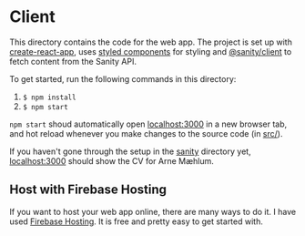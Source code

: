 # Client

This directory contains the code for the web app. The project is set up with [create-react-app](https://github.com/facebook/create-react-app), uses [styled components](https://www.styled-components.com/) for styling and [@sanity/client](https://www.npmjs.com/package/@sanity/client) to fetch content from the Sanity API.

To get started, run the following commands in this directory:

1. `$ npm install`
2. `$ npm start`

`npm start` shoud automatically open [localhost:3000](http://localhost:3000) in a new browser tab, and hot reload whenever you make changes to the source code (in [src/](./src/)).

If you haven't gone through the setup in the [sanity](../sanity) directory yet, [localhost:3000](http://localhost:3000) should show the CV for Arne Mæhlum.


## Host with Firebase Hosting

If you want to host your web app online, there are many ways to do it. I have used [Firebase Hosting](https://firebase.google.com/docs/hosting/). It is free and pretty easy to get started with.
